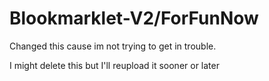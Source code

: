 # Blookmarklet-V2/ForFunNow

Changed this cause im not trying to get in trouble.

I might delete this but I'll reupload it sooner or later
